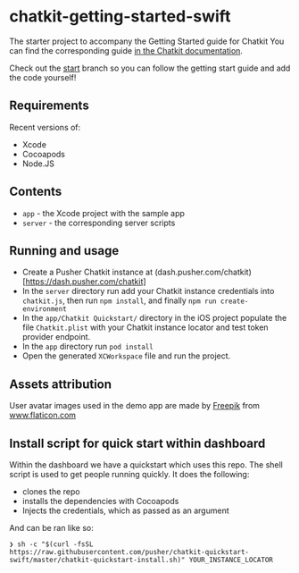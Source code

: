 # chatkit-getting-started-swift

The starter project to accompany the Getting Started guide for Chatkit
You can find the corresponding guide [in the Chatkit documentation](https://pusher.com/docs/chatkit/getting_started/swift).

Check out the [start](https://github.com/pusher/chatkit-getting-started-swift/tree/start) branch so you can follow the getting start guide and add the code yourself!

## Requirements

Recent versions of:

- Xcode
- Cocoapods
- Node.JS

## Contents

- `app` - the Xcode project with the sample app
- `server` - the corresponding server scripts

## Running and usage

- Create a Pusher Chatkit instance at (dash.pusher.com/chatkit)[https://dash.pusher.com/chatkit]
- In the `server` directory run add your Chatkit instance credentials into `chatkit.js`, then run `npm install`, and finally `npm run create-environment`
- In the `app/Chatkit Quickstart/` directory in the iOS project populate the file `Chatkit.plist` with your Chatkit instance locator and test token provider endpoint.
- In the `app` directory run `pod install`
- Open the generated `XCWorkspace` file and run the project.

## Assets attribution

User avatar images used in the demo app are made by [Freepik](https://www.freepik.com/home) from www.flaticon.com

## Install script for quick start within dashboard

Within the dashboard we have a quickstart which uses this repo. The shell script is used to get people running quickly.
It does the following:

- clones the repo
- installs the dependencies with Cocoapods
- Injects the credentials, which as passed as an argument

And can be ran like so:

```
❯ sh -c "$(curl -fsSL https://raw.githubusercontent.com/pusher/chatkit-quickstart-swift/master/chatkit-quickstart-install.sh)" YOUR_INSTANCE_LOCATOR
```
